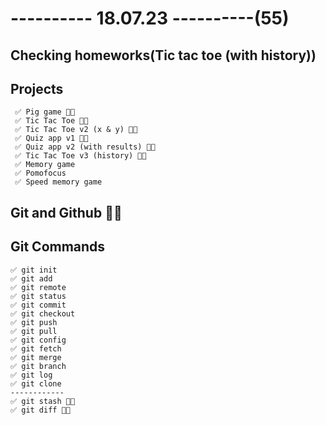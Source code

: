 # ---------- 18.07.23 ----------(55)

## Checking homeworks(Tic tac toe (with history))

## Projects

     ✅ Pig game 👍🏻
     ✅ Tic Tac Toe 👍🏻
     ✅ Tic Tac Toe v2 (x & y) 👍🏻
     ✅ Quiz app v1 👍🏻
     ✅ Quiz app v2 (with results) 👍🏻
     ✅ Tic Tac Toe v3 (history) 👍🏻
     ✅ Memory game
     ✅ Pomofocus
     ✅ Speed memory game

## Git and Github 👍🏻

## Git Commands

    ✅ git init
    ✅ git add
    ✅ git remote
    ✅ git status
    ✅ git commit
    ✅ git checkout
    ✅ git push
    ✅ git pull
    ✅ git config
    ✅ git fetch
    ✅ git merge
    ✅ git branch
    ✅ git log
    ✅ git clone
    ------------
    ✅ git stash 👍🏻
    ✅ git diff 👍🏻

